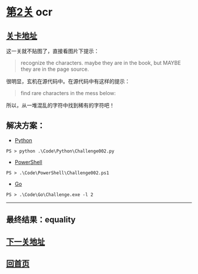 # [第2关][1] ocr

## [关卡地址][1]

这一关就不贴图了，直接看图片下提示：

>recognize the characters. maybe they are in the book, but MAYBE they are in the page source.

很明显，玄机在源代码中。在源代码中有这样的提示：

>find rare characters in the mess below:

所以，从一堆混乱的字符中找到稀有的字符吧！

## 解决方案：

* [Python][2]

```
PS > python .\Code\Python\Challenge002.py
```

* [PowerShell][3]

```
PS > .\Code\PowerShell\Challenge002.ps1
```

* [Go][4]

```
PS > .\Code\Go\Challenge.exe -l 2
```

---
## 最终结果：equality

## [下一关地址][5]

## [回首页][6]

[1]: http://www.pythonchallenge.com/pc/def/ocr.html
[2]: ../Code/Python/Challenge002.py "点我查看源码"
[3]: ../Code/PowerShell/Challenge002.ps1 "点我查看源码"
[4]: ../Code/Go/Challenge002.go "点我查看源码"
[5]: http://www.pythonchallenge.com/pc/def/equality.html
[6]: ../README.md "回首页"
